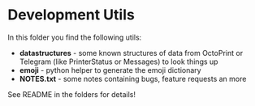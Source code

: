 # Development Utils

In this folder you find the following utils:
* **datastructures** - some known structures of data from OctoPrint or Telegram (like PrinterStatus or Messages) to look things up
* **emoji** - python helper to generate the emoji dictionary
* **NOTES.txt** - some notes containing bugs, feature requests an more


See README in the folders for details!
